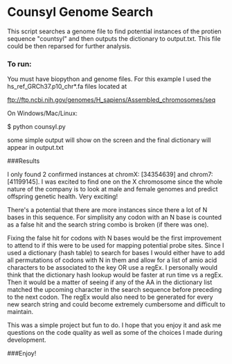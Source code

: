 Counsyl Genome Search
===

This script searches a genome file to find potential instances of the protien sequence "countsyl" and then outputs the
dictionary to output.txt. This file could be then reparsed for further analysis.

### To run:

You must have biopython and genome files. For this example I used the hs_ref_GRCh37.p10_chr*.fa files located at

ftp://ftp.ncbi.nih.gov/genomes/H_sapiens/Assembled_chromosomes/seq

On Windows/Mac/Linux:

  $ python counsyl.py


some simple output will show on the screen and the final dictionary will appear in output.txt

###Results

I only found 2 confirmed instances at chromX: [34354639] and chrom7: [41199145]. I was excited to find one on the
X chromosome since the whole nature of the company is to look at male and female genomes and predict offspring
genetic health. Very exciting! 

There's a potential that there are more instances since there a lot of N bases in this sequence. For simplisity
any codon with an N base is counted as a false hit and the search string combo is broken (if there was one).

Fixing the false hit for codons with N bases would be the first improvement to attend to if this were to be used
for mapping potential probe sites. Since I used a dictionary (hash table) to search for bases I would either have
to add all permutations of codons with N in them and allow for a list of amio acid characters to be associated to the
key OR use a regEx. I personally would think that the dictionary hash lookup would be faster at run time vs a regEx.
Then it would be a matter of seeing if any of the AA in the dictionary list matched the upcoming character in the 
search sequence before preceding to the next codon. The regEx would also need to be generated for every new search
string and could become extremely cumbersome and difficult to maintain.

This was a simple project but fun to do. I hope that you enjoy it and ask me questions on the code quality as well as
some of the choices I made during development.


	
###Enjoy!
